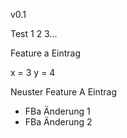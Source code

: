 v0.1


Test 1 2 3...

Feature a Eintrag

x = 3
y = 4


Neuster Feature A Eintrag
- FBa Änderung 1
- FBa Änderung 2